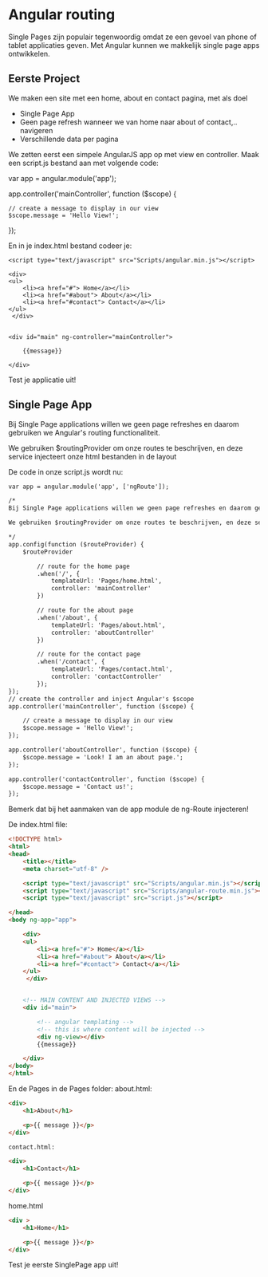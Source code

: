 # Angular routing

Single Pages zijn populair tegenwoordig omdat ze een gevoel van phone of tablet
applicaties geven. Met Angular kunnen we makkelijk single page apps ontwikkelen.

## Eerste Project

We maken een site met een home, about en contact pagina, met als doel
- Single Page App
- Geen page refresh wanneer we van home naar about of contact,.. navigeren
- Verschillende data per pagina

We zetten eerst een simpele AngularJS app op met view en controller.
Maak een script.js bestand aan met volgende code:

var app = angular.module('app');

app.controller('mainController', function ($scope) {

    // create a message to display in our view
    $scope.message = 'Hello View!';
});

En in je index.html bestand codeer je:

<!DOCTYPE html>
<html>
<head>
    <title></title>
	<meta charset="utf-8" />

    <script type="text/javascript" src="Scripts/angular.min.js"></script>
   
  <script type="text/javascript" src="script.js"></script>

</head>
<body ng-app="app">

    <div>
    <ul>
        <li><a href="#"> Home</a></li>
        <li><a href="#about"> About</a></li>
        <li><a href="#contact"> Contact</a></li>
    </ul>
     </div>   


    <div id="main" ng-controller="mainController">

        {{message}}

    </div>
</body>
</html>

Test je applicatie uit!

## Single Page App

Bij Single Page applications willen we geen page refreshes en daarom gebruiken we Angular's routing functionaliteit.

We gebruiken $routingProvider om onze routes te beschrijven, en deze service injecteert onze html bestanden in de layout

De code in onze script.js wordt nu:

```html
var app = angular.module('app', ['ngRoute']);

/*
Bij Single Page applications willen we geen page refreshes en daarom gebruiken we Angular's routing functionaliteit.

We gebruiken $routingProvider om onze routes te beschrijven, en deze service injecteert onze html bestanden in de layout

*/
app.config(function ($routeProvider) {
    $routeProvider

        // route for the home page
        .when('/', {
            templateUrl: 'Pages/home.html',
            controller: 'mainController'
        })

        // route for the about page
        .when('/about', {
            templateUrl: 'Pages/about.html',
            controller: 'aboutController'
        })

        // route for the contact page
        .when('/contact', {
            templateUrl: 'Pages/contact.html',
            controller: 'contactController'
        });
});
// create the controller and inject Angular's $scope
app.controller('mainController', function ($scope) {

    // create a message to display in our view
    $scope.message = 'Hello View!';
});

app.controller('aboutController', function ($scope) {
    $scope.message = 'Look! I am an about page.';
});

app.controller('contactController', function ($scope) {
    $scope.message = 'Contact us!';
});
```

Bemerk dat bij het aanmaken van de app module de ng-Route injecteren!

De index.html file:

```html
<!DOCTYPE html>
<html>
<head>
    <title></title>
	<meta charset="utf-8" />

    <script type="text/javascript" src="Scripts/angular.min.js"></script>
    <script type="text/javascript" src="Scripts/angular-route.min.js"></script>
    <script type="text/javascript" src="script.js"></script>

</head>
<body ng-app="app">

    <div>
    <ul>
        <li><a href="#"> Home</a></li>
        <li><a href="#about"> About</a></li>
        <li><a href="#contact"> Contact</a></li>
    </ul>
     </div>   


    <!-- MAIN CONTENT AND INJECTED VIEWS -->
    <div id="main">

        <!-- angular templating -->
        <!-- this is where content will be injected -->
        <div ng-view></div>
        {{message}}

    </div>
</body>
</html>
```
En de Pages in de Pages folder:
about.html:

```html
<div>
    <h1>About</h1>

    <p>{{ message }}</p>
</div>

contact.html:

<div>
    <h1>Contact</h1>

    <p>{{ message }}</p>
</div>

```

home.html

```html
<div >
    <h1>Home</h1>

    <p>{{ message }}</p>
</div>

```
Test je eerste SinglePage app uit!






